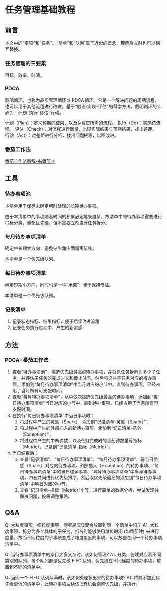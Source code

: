 # 任务管理基础教程


## 前言

本文中的“事项”和“任务”、“清单”和“队列”属于近似的概念，理解后文时也可以相互替换。

### 任务管理的三要素

目标，效率，时间。

### PDCA

戴明循环，也称为品质管理循环或 PDCA 循环。它是一个解决问题的周期流程，也可以用于其他流程进行改进。基于“假设-实现-评估”的科学方法，戴明循环的 4 步为：计划-执行-评估-行动。

计划（Plan）：定义预期的结果，以及达成它所需的流程。
执行（Do）：实施该流程。
评估（Check）：对流程进行衡量，比较实际结果与预期结果，找出差距。
行动（Act）：对差距进行分析，找出问题根源，以图改进。

### 番茄工作法

[番茄工作法图解-书籍简介](learning/reading/《番茄工作法图解》/番茄工作法图解-书籍简介.md)

## 工具

### 待办事项池

本清单用于保存未确定何时处理的长期待办事项。

由于本清单中的事项随着时间的积累必定越来越多，故清单中的待办事项需要进行打标分类，量化优先级，但不需要立刻进行任务拆分。

### 每月待办事项清单

确定中长期大方向，避免钻牛角尖而偏离航线。

本清单是一个优先级队列。

### 每日待办事项清单

确定短期小方向，同时也是一种“承诺”，便于保持专注。

本清单是一个优先级队列。

### 记录清单

1. 记录状态指标、结果指标，便于后续改进流程
2. 记录任务执行过程中，产生的新灵感

## 方法

### PDCA+番茄工作法

1. 查看“待办事项池”，挑选优先级最高的待办事项，并将原任务拆解为多个子任务，并评估子任务的完成时长和截止时间，然后将这些子任务对应的待办事项，添加到“每月待办事项清单”中当月对应的小节中，直到待办事项，已经占用了当月所有可支配时间。
2. 查看“每月待办事项清单”，从中依次挑选优先级最高的待办事项，添加到“每日待办事项清单”当日对应的小节中，直到待办事项，已经占用了当月所有可支配时间。
3. 在执行“每日待办事项清单”中当日事项时：
	1. 将过程中产生的灵感（Spark），添加到“记录清单-灵感（Spark）”；
	2. 将过程中产生的外部插入的新待办事项，添加到“记录清单-意外（Exception）”；
	3. 将过程中产生的中断次数，以及任务完成时的番茄钟数量等指标（Metric），记录到“记录清单-指标（Metric）”。
4. 当日结束后：
	1. 查看“记录清单”、“每日待办事项清单”、“每月待办事项清单”，将当日灵感（Spark）对应的待办事项、外部插入（Exception）的待办事项、“每日待办事项清单”中的当日遗留事项、“每月待办事项清单”中当月待办事项，四者共同进行优先级排序，然后取优先级最高的添加到“每日待办事项清单”中明日对应的小节。
	2. 查看“记录清单-指标（Metric）”小节，进行简单的数据分析，尝试发现并解决问题，按需调整策略。


## Q&A

Q: 大粒度事项，细粒度事项，两者是应该混合放置到同一个清单中吗？
A1. 大粒度事项，拆分为多个具体的子任务，拆分到能够使用单位时间 (如番茄钟) 来进行度量，故而不同粒度的子事项变成了粒度接近的事项，可以放置在同一个待办事项清单中。

Q: 当待办事项清单中的条目太多又杂时，该如何管理?
A1. 分类，创建对应着不同类别的队列，每个队列都是优先级 FIFO 队列，优先级在不同梯度的待办事项，放置到不同的清单中。

Q: 当同一个 FIFO 队列队满时，该如何处理多出来的待办事项?
A1: 将其添加到优先级更低的清单中，此待办事项后续依旧有机会调整优先级，并执行。